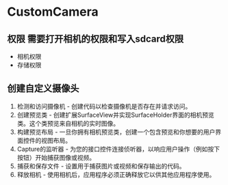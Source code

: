 # CustomCamera

## 权限  需要打开相机的权限和写入sdcard权限

* 相机权限  <uses-permission android:name="android.permission.CAMERA" />  
* 存储权限  <uses-permission android:name="android.permission.WRITE_EXTERNAL_STORAGE" />

## 创建自定义摄像头

1. 检测和访问摄像机 - 创建代码以检查摄像机是否存在并请求访问。  
2. 创建预览类 - 创建扩展SurfaceView并实现SurfaceHolder界面的相机预览类。这个类预览来自相机的实时图像。  
3. 构建预览布局 - 一旦你拥有相机预览类，创建一个包含预览和你想要的用户界面控件的视图布局。  
4. Capture的监听器 - 为您的接口控件连接侦听器，以响应用户操作（例如按下按钮）开始捕获图像或视频。  
5. 捕获和保存文件 - 设置用于捕获图片或视频和保存输出的代码。  
6. 释放相机 - 使用相机后，应用程序必须正确释放它以供其他应用程序使用。  




